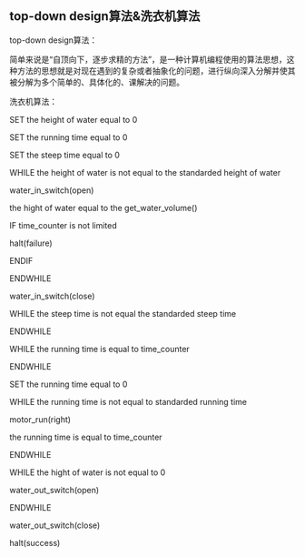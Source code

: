 top-down design算法&洗衣机算法
------

top-down design算法：

简单来说是“自顶向下，逐步求精的方法”，是一种计算机编程使用的算法思想，这种方法的思想就是对现在遇到的复杂或者抽象化的问题，进行纵向深入分解并使其被分解为多个简单的、具体化的、课解决的问题。


洗衣机算法：

SET the height of water equal to 0

SET the running time equal to 0

SET the steep time equal to 0

WHILE the height of water is not equal to the standarded height of water 

water_in_switch(open)

the hight of water equal to the get_water_volume()

IF  time_counter is not limited

halt(failure)

ENDIF

ENDWHILE

water_in_switch(close)

WHILE the steep time is not equal the standarded steep time

ENDWHILE

WHILE the running time is equal to time_counter

ENDWHILE

SET the running time equal to 0

WHILE the running time is not equal to  standarded running time 

motor_run(right)

the running time is equal to time_counter

ENDWHILE

WHILE the hight of water is not equal to 0

water_out_switch(open)

ENDWHILE 

water_out_switch(close)


halt(success)




